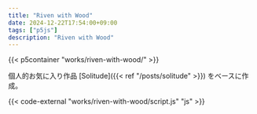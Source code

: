 ```yaml
---
title: "Riven with Wood"
date: 2024-12-22T17:54:00+09:00
tags: ["p5js"]
description: "Riven with Wood"
---
```


{{< p5container "works/riven-with-wood/" >}}

個人的お気に入り作品 [Solitude]({{< ref "/posts/solitude" >}}) をベースに作成。

{{< code-external "works/riven-with-wood/script.js" "js" >}}
